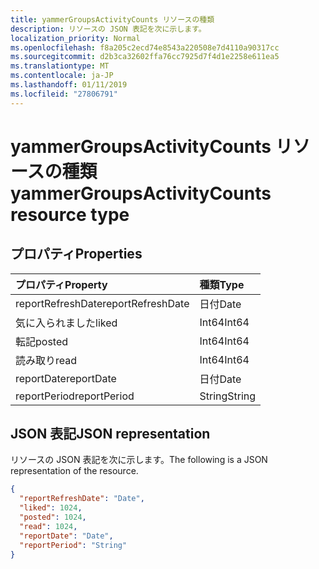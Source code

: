 ```yaml
---
title: yammerGroupsActivityCounts リソースの種類
description: リソースの JSON 表記を次に示します。
localization_priority: Normal
ms.openlocfilehash: f8a205c2ecd74e8543a220508e7d4110a90317cc
ms.sourcegitcommit: d2b3ca32602ffa76cc7925d7f4d1e2258e611ea5
ms.translationtype: MT
ms.contentlocale: ja-JP
ms.lasthandoff: 01/11/2019
ms.locfileid: "27806791"
---
```

# <a name="yammergroupsactivitycounts-resource-type"></a><span data-ttu-id="93453-103">yammerGroupsActivityCounts リソースの種類</span><span class="sxs-lookup"><span data-stu-id="93453-103">yammerGroupsActivityCounts resource type</span></span>

## <a name="properties"></a><span data-ttu-id="93453-104">プロパティ</span><span class="sxs-lookup"><span data-stu-id="93453-104">Properties</span></span>

| <span data-ttu-id="93453-105">プロパティ</span><span class="sxs-lookup"><span data-stu-id="93453-105">Property</span></span>          | <span data-ttu-id="93453-106">種類</span><span class="sxs-lookup"><span data-stu-id="93453-106">Type</span></span>   |
| :---------------- | :----- |
| <span data-ttu-id="93453-107">reportRefreshDate</span><span class="sxs-lookup"><span data-stu-id="93453-107">reportRefreshDate</span></span> | <span data-ttu-id="93453-108">日付</span><span class="sxs-lookup"><span data-stu-id="93453-108">Date</span></span>   |
| <span data-ttu-id="93453-109">気に入られました</span><span class="sxs-lookup"><span data-stu-id="93453-109">liked</span></span>             | <span data-ttu-id="93453-110">Int64</span><span class="sxs-lookup"><span data-stu-id="93453-110">Int64</span></span>  |
| <span data-ttu-id="93453-111">転記</span><span class="sxs-lookup"><span data-stu-id="93453-111">posted</span></span>            | <span data-ttu-id="93453-112">Int64</span><span class="sxs-lookup"><span data-stu-id="93453-112">Int64</span></span>  |
| <span data-ttu-id="93453-113">読み取り</span><span class="sxs-lookup"><span data-stu-id="93453-113">read</span></span>              | <span data-ttu-id="93453-114">Int64</span><span class="sxs-lookup"><span data-stu-id="93453-114">Int64</span></span>  |
| <span data-ttu-id="93453-115">reportDate</span><span class="sxs-lookup"><span data-stu-id="93453-115">reportDate</span></span>        | <span data-ttu-id="93453-116">日付</span><span class="sxs-lookup"><span data-stu-id="93453-116">Date</span></span>   |
| <span data-ttu-id="93453-117">reportPeriod</span><span class="sxs-lookup"><span data-stu-id="93453-117">reportPeriod</span></span>      | <span data-ttu-id="93453-118">String</span><span class="sxs-lookup"><span data-stu-id="93453-118">String</span></span> |

## <a name="json-representation"></a><span data-ttu-id="93453-119">JSON 表記</span><span class="sxs-lookup"><span data-stu-id="93453-119">JSON representation</span></span>

<span data-ttu-id="93453-120">リソースの JSON 表記を次に示します。</span><span class="sxs-lookup"><span data-stu-id="93453-120">The following is a JSON representation of the resource.</span></span>

<!-- {
  "blockType": "resource",
  "@odata.type": "microsoft.graph.yammerGroupsActivityCounts"
} -->

```json
{
  "reportRefreshDate": "Date", 
  "liked": 1024, 
  "posted": 1024, 
  "read": 1024, 
  "reportDate": "Date", 
  "reportPeriod": "String"
}
```

